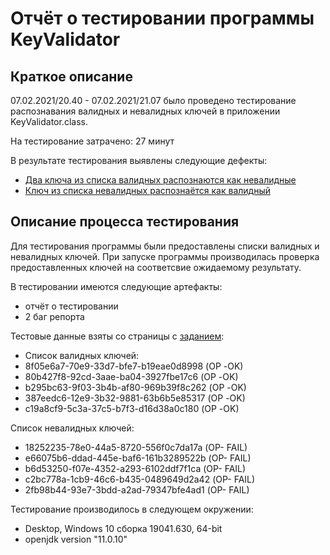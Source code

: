 # Отчёт о тестировании программы KeyValidator

## Краткое описание

07.02.2021/20.40 - 07.02.2021/21.07  было проведено тестирование распознавания валидных и невалидных ключей в приложении KeyValidator.class.

На тестирование затрачено: 27 минут

В результате тестирования выявлены следующие дефекты:
* [Два ключа из списка валидных распознаются как невалидные](https://github.com/Nadine0109/KeyValidatortesting/issues/1)
* [Ключ из списка невалидных распознаётся как валидный](https://github.com/Nadine0109/KeyValidatortesting/issues/3)

## Описание процесса тестирования
Для тестирования программы были предоставлены списки валидных и невалидных ключей. При запуске программы производилась проверка предоставленных ключей на соответсвие ожидаемому результату. 

В тестировании имеются следующие артефакты:
* отчёт о тестировании
* 2 баг репорта
  
Тестовые данные взяты со страницы с [заданием](https://github.com/netology-code/javaqa-homeworks/blob/master/intro/user-manual.md):

* Список валидных ключей: 
* 8f05e6a7-70e9-33d7-bfe7-b19eae0d8998 (ОР -OK)
* 80b427f8-92cd-3aae-ba04-3927fbe17c6 (ОР -OK)
* b295bc63-9f03-3b4b-af80-969b39f8c262 (ОР -OK)
* 387eedc6-12e9-3b32-9881-63b6b5e85317 (ОР -OK)
* c19a8cf9-5c3a-37c5-b7f3-d16d38a0c180 (ОР -OK)

Список невалидных ключей:
* 18252235-78e0-44a5-8720-556f0c7da17a (ОР- FAIL)
* e66075b6-ddad-445e-baf6-161b3289522b (ОР- FAIL)
* b6d53250-f07e-4352-a293-6102ddf7f1ca (ОР- FAIL)
* c2bc778a-1cb9-46c6-b435-0489649d2a42 (ОР- FAIL)
* 2fb98b44-93e7-3bdd-a2ad-79347bfe4ad1 (ОР- FAIL)


Тестирование производилось в следующем окружении:
* Desktop, Windows 10 сборка 19041.630, 64-bit
* openjdk version "11.0.10"
  